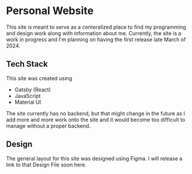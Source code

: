 # Personal Website

This site is meant to serve as a centeralized place to find my programming and design work along with information about me. Currently, the site is a work in progress and I'm planning on having the first release late March of 2024.

## Tech Stack

This site was created using

- Gatsby (React)
- JavaScript
- Material UI

The site currently has no backend, but that might change in the future as I add more and more work onto the site and it would become too difficult to manage without a proper backend.

## Design

The general layout for this site was designed using Figma. I will release a link to that Design File soon here.

